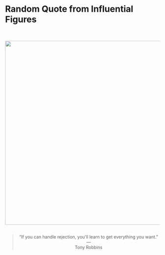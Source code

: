 # Random Quote from Influential Figures

<div align="center">
  <br>
  <br>
  <a href="https://en.wikipedia.org/wiki/Tony_Robbins" title="Tony Robbins - Wikipedia"><img src="https://upload.wikimedia.org/wikipedia/commons/thumb/5/5e/Tony_Robbins.jpg/800px-Tony_Robbins.jpg" width="600px"></a>
  <br>
  <br>
  <blockquote>&ldquo;If you can handle rejection, you'll learn to get everything you want.&rdquo; &mdash; <footer>Tony Robbins</footer></blockquote>
</div>
  